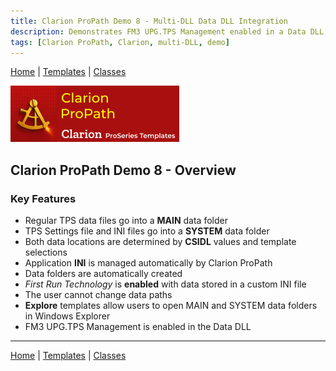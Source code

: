 ```yaml
---
title: Clarion ProPath Demo 8 - Multi-DLL Data DLL Integration
description: Demonstrates FM3 UPG.TPS Management enabled in a Data DLL.
tags: [Clarion ProPath, Clarion, multi-DLL, demo]
---
```


[Home](../index.md) | [Templates](../templates/index.md) | [Classes](../classes/index.md)

[![ProPath logo](../assets/images/ProPath270x90.png)](https://www.clarionproseries.com/html/propath.html)

## Clarion ProPath Demo 8 - Overview

### Key Features

- Regular TPS data files go into a **MAIN** data folder  
- TPS Settings file and INI files go into a **SYSTEM** data folder  
- Both data locations are determined by **CSIDL** values and template selections  
- Application **INI** is managed automatically by Clarion ProPath  
- Data folders are automatically created  
- *First Run Technology* is **enabled** with data stored in a custom INI file  
- The user cannot change data paths  
- **Explore** templates allow users to open MAIN and SYSTEM data folders in Windows Explorer  
- FM3 UPG.TPS Management is enabled in the Data DLL  

---
[Home](../index.md) | [Templates](../templates/index.md) | [Classes](../classes/index.md)
